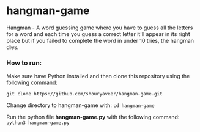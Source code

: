 # hangman-game
Hangman - A word guessing game where you have to guess all the letters for a word and each time you guess a correct letter it'll appear in its right place but if you failed to complete the word in under 10 tries, the hangman dies.
### How to run:
Make sure have Python installed and then clone this repository using the following command:
```
git clone https://github.com/shouryaveer/hangman-game.git
```
Change directory to hangman-game with: ```cd hangman-game```

Run the python file **hangman-game.py** with the following command: ```python3 hangman-game.py```
